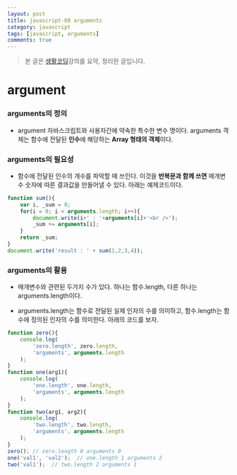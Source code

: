 ```yaml
---
layout: post
title: javascript-08 arguments
category: javascript
tags: [javascript, arguments]
comments: true
---
```


> 본 글은 [생활코딩](https://opentutorials.org/course/743/6548)강의를 요약, 정리한 글입니다.  

# argument

### arguments의 정의

- argument 자바스크립트와 사용자간에 약속한 특수한 변수 명이다. arguments 객체는 함수에 전달된 **인수**에 해당하는 **Array 형태의 객체**이다.

### arguments의 필요성

- 함수에 전달된 인수의 개수를 파악할 때 쓰인다. 이것을 **반복문과 함께 쓰면** 매개변수 숫자에 따른 결과값을 만들어낼 수 있다. 아래는 예제코드이다.

```javascript
function sum(){
    var i, _sum = 0;    
    for(i = 0; i < arguments.length; i++){
        document.write(i+' : '+arguments[i]+'<br />');
        _sum += arguments[i];
    }   
    return _sum;
}
document.write('result : ' + sum(1,2,3,4));
```

### arguments의 활용

- 매개변수와 관련된 두가지 수가 있다. 하나는 함수.length, 다른 하나는 arguments.length이다.

- arguments.length는 함수로 전달된 실제 인자의 수를 의미하고, 함수.length는 함수에 정의된 인자의 수를 의미한다. 아래의 코드를 보자.

```javascript
function zero(){
    console.log(
        'zero.length', zero.length,
        'arguments', arguments.length
    );
}
function one(arg1){
    console.log(
        'one.length', one.length,
        'arguments', arguments.length
    );
}
function two(arg1, arg2){
    console.log(
        'two.length', two.length,
        'arguments', arguments.length
    );
}
zero(); // zero.length 0 arguments 0 
one('val1', 'val2');  // one.length 1 arguments 2 
two('val1');  // two.length 2 arguments 1
```

